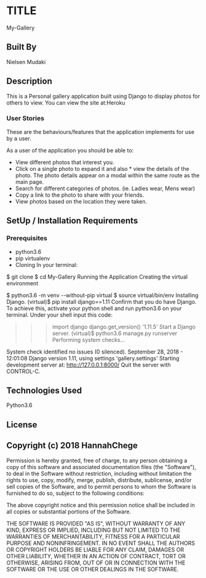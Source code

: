 # TITLE

My-Gallery

## Built By

Nielsen Mudaki

## Description

This is a Personal gallery application built using Django to  display photos for others to view.
You can view the site at:Heroku

### User Stories

These are the behaviours/features that the application implements for use by a user.

As a user of the application you should be able to:

* View different photos that interest you.
* Click on a single photo to expand it and also * view the details of the photo. The photo details  appear on a modal within the same route as the main page.
* Search for different categories of photos. (ie. Ladies wear, Mens wear)
* Copy a link to the photo to share with your  friends.
* View photos based on the location they were taken.

## SetUp / Installation Requirements

### Prerequisites

* python3.6
* pip virtualenv
* Cloning In your terminal:

$ git clone
$ cd My-Gallery
Running the Application
Creating the virtual environment

$ python3.6 -m venv --without-pip virtual
$ source virtual/bin/env
Installing Django.
(virtual)$ pip install django==1.11
Confirm that you do have Django.
To achieve this, activate your python shell and run python3.6 on your terminal.
Under your shell input this code:
>>> import django
>>> django.get_version()
'1.11.5'
Start a Django server.
(virtual)$ python3.6 manage.py runserver
Performing system checks...

System check identified no issues (0 silenced).
September 28, 2018 - 12:01:08
Django version 1.11, using settings 'gallery.settings'
Starting development server at:
<http://127.0.0.1:8000/>
Quit the server with CONTROL-C.

## Technologies Used

Python3.6

## License

## Copyright (c) 2018 HannahChege

Permission is hereby granted, free of charge, to any person obtaining a copy of this software and associated documentation files (the "Software"), to deal in the Software without restriction, including without limitation the rights to use, copy, modify, merge, publish, distribute, sublicense, and/or sell copies of the Software, and to permit persons to whom the Software is furnished to do so, subject to the following conditions:

The above copyright notice and this permission notice shall be included in all copies or substantial portions of the Software.

THE SOFTWARE IS PROVIDED "AS IS", WITHOUT WARRANTY OF ANY KIND, EXPRESS OR IMPLIED, INCLUDING BUT NOT LIMITED TO THE WARRANTIES OF MERCHANTABILITY, FITNESS FOR A PARTICULAR PURPOSE AND NONINFRINGEMENT. IN NO EVENT SHALL THE AUTHORS OR COPYRIGHT HOLDERS BE LIABLE FOR ANY CLAIM, DAMAGES OR OTHER LIABILITY, WHETHER IN AN ACTION OF CONTRACT, TORT OR OTHERWISE, ARISING FROM, OUT OF OR IN CONNECTION WITH THE SOFTWARE OR THE USE OR OTHER DEALINGS IN THE SOFTWARE.
